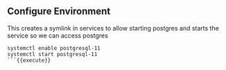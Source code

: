 
## Configure Environment 

This creates a symlink in services to allow starting postgres
and starts the service so we can access postgres

```
systemctl enable postgresql-11
systemctl start postgresql-11
```{{execute}}

